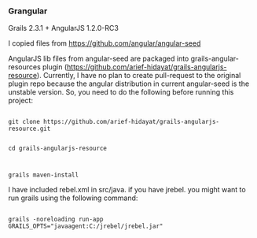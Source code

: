 ### Grangular

Grails 2.3.1 + AngularJS 1.2.0-RC3

I copied files from https://github.com/angular/angular-seed

AngularJS lib files from angular-seed are packaged into grails-angular-resources plugin (https://github.com/arief-hidayat/grails-angularjs-resource).
Currently, I have no plan to create pull-request to the original plugin repo because the angular distribution in current angular-seed is the unstable version.
So, you need to do the following before running this project:

<code>
git clone https://github.com/arief-hidayat/grails-angularjs-resource.git

cd grails-angularjs-resource

grails maven-install
</code>

I have included rebel.xml in src/java. if you have jrebel. you might want to run grails using the following command:

<code>
grails -noreloading run-app GRAILS_OPTS="javaagent:C:/jrebel/jrebel.jar"
</code>
